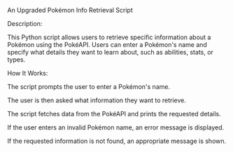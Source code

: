 An Upgraded Pokémon Info Retrieval Script

Description:

This Python script allows users to retrieve specific information about a Pokémon using the PokéAPI. Users can enter a Pokémon's name and specify what details they want to learn about, such as abilities, stats, or types.


How It Works:

The script prompts the user to enter a Pokémon's name.

The user is then asked what information they want to retrieve.

The script fetches data from the PokéAPI and prints the requested details.

If the user enters an invalid Pokémon name, an error message is displayed.

If the requested information is not found, an appropriate message is shown.

